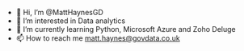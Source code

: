 - 👋 Hi, I’m @MattHaynesGD
- 👀 I’m interested in Data analytics
- 🌱 I’m currently learning Python, Microsoft Azure and Zoho Deluge
- 📫 How to reach me matt.haynes@govdata.co.uk 

<!---
MattHaynesGD/MattHaynesGD is a ✨ special ✨ repository because its `README.md` (this file) appears on your GitHub profile.
You can click the Preview link to take a look at your changes.
--->
